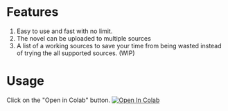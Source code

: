 # Features
1. Easy to use and fast with no limit.
2. The novel can be uploaded to multiple sources
3. A list of a working sources to save your time from being wasted instead of trying the all supported sources. (WIP)


# Usage
Click on the "Open in Colab" button.
<a href="https://colab.research.google.com/github/HongYue1/LightNovel-Crawler-Colab/blob/main/lightnovel_crawler.ipynb" target="_parent\"><img src="https://colab.research.google.com/assets/colab-badge.svg" alt="Open In Colab"/></a>


